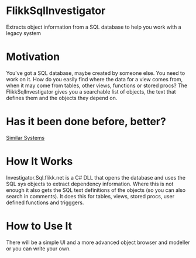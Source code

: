 # FlikkSqlInvestigator
Extracts object information from a SQL database to help you work with a legacy system
# Motivation
You've got a SQL database, maybe created by someone else. You need to work on it.
How do you easily find where the data for a view comes from, when it may come from tables, other views, functions or stored procs?
The FlikkSqlInvestigator gives you a searchable list of objects, the text that defines them and the objects they depend on.
# Has it been done before, better?
[Similar Systems](https://github.com/NickAjderian/FlikkSqlInvestigator/wiki/Similar-Systems)
# How It Works
Investigator.Sql.flikk.net is a C# DLL that opens the database and uses the SQL sys objects to extract dependency information. Where this is not enough it also gets the SQL text definitions of the objects (so you can also search in comments). It does this for tables, views, stored procs, user defined functions and trigggers.
# How to Use It
There will be a simple UI and a more advanced object browser and modeller or you can write your own.
